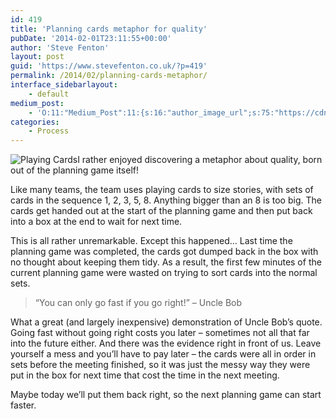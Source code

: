 ```yaml
---
id: 419
title: 'Planning cards metaphor for quality'
pubDate: '2014-02-01T23:11:55+00:00'
author: 'Steve Fenton'
layout: post
guid: 'https://www.stevefenton.co.uk/?p=419'
permalink: /2014/02/planning-cards-metaphor/
interface_sidebarlayout:
    - default
medium_post:
    - 'O:11:"Medium_Post":11:{s:16:"author_image_url";s:75:"https://cdn-images-1.medium.com/fit/c/400/400/1*eXkhfEuF41g5W_xnc_ydLA.jpeg";s:10:"author_url";s:38:"https://medium.com/@steve.fenton.co.uk";s:11:"byline_name";N;s:12:"byline_email";N;s:10:"cross_link";s:3:"yes";s:2:"id";s:12:"668f8c6d2007";s:21:"follower_notification";s:3:"yes";s:7:"license";s:19:"all-rights-reserved";s:14:"publication_id";s:2:"-1";s:6:"status";s:5:"draft";s:3:"url";s:51:"https://medium.com/@steve.fenton.co.uk/668f8c6d2007";}'
categories:
    - Process
---
```


![Playing Cards](https://www.stevefenton.co.uk/wp-content/uploads/2015/07/playing-cards.jpg)I rather enjoyed discovering a metaphor about quality, born out of the planning game itself!

Like many teams, the team uses playing cards to size stories, with sets of cards in the sequence 1, 2, 3, 5, 8. Anything bigger than an 8 is too big. The cards get handed out at the start of the planning game and then put back into a box at the end to wait for next time.

This is all rather unremarkable. Except this happened… Last time the planning game was completed, the cards got dumped back in the box with no thought about keeping them tidy. As a result, the first few minutes of the current planning game were wasted on trying to sort cards into the normal sets.

> “You can only go fast if you go right!” – Uncle Bob

What a great (and largely inexpensive) demonstration of Uncle Bob’s quote. Going fast without going right costs you later – sometimes not all that far into the future either. And there was the evidence right in front of us. Leave yourself a mess and you’ll have to pay later – the cards were all in order in sets before the meeting finished, so it was just the messy way they were put in the box for next time that cost the time in the next meeting.

Maybe today we’ll put them back right, so the next planning game can start faster.